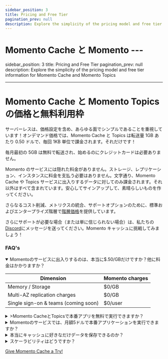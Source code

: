 ```yaml
---
sidebar_position: 3
title: Pricing and Free Tier
pagination_prev: null
description: Explore the simplicity of the pricing model and free tier information for Momento Cache and Momento Topics
---
```


# Momento Cache と Momento ---

sidebar_position: 3
title: Pricing and Free Tier
pagination_prev: null
description: Explore the simplicity of the pricing model and free tier information for Momento Cache and Momento Topics

---

# Momento Cache と Momento Topics の価格と無料利用枠

サーバーレスは、価格設定を含め、あらゆる面でシンプルであることを重視しています！オンデマンド価格では、Momento Cache と Topics は転送量 1GB あたり 0.50 ドルで、毎回 1KB 単位で課金されます。それだけです！

毎月最初の 5GB は無料で転送され、始めるのにクレジットカードは必要ありません。

Momento のサービスには隠れた料金がありません。ストレージ、レプリケーション、インスタンスに料金を支払う必要はありません。文字通り、Momento Cache や Topics サービスに出入りするデータに対してのみ課金されます。それ以外はすべて含まれています。安心してサインアップして、素晴らしいものを作ってください。

さらなるコスト削減、メトリクスの統合、サポートオプションのために、標準およびエンタープライズ階層で[階層価格](https://www.gomomento.com/pricing)を提供しています。

さらにサポートが必要な場合（または単に信じられない場合）は、私たちの[Discord](https://discord.gg/Z7FSXB89)にメッセージを送ってください。Momento キャッシュに挑戦してみましょう！

### FAQ's

<details open>
  <summary>Momentoのサービスに出入りするのは、本当に$.50/GBだけですか？他に料金はかかりますか？</summary>

| Dimension                            | Momento charges |
| ------------------------------------ | --------------- |
| Memory / Storage                     | $0/GB           |
| Multi-AZ replication charges         | $0/GB           |
| Single sign-on & teams (coming soon) | $0/user         |

 </details>

<details>
<summary>>Momento CacheとTopicsで本番アプリを無料で実行できますか？</summary>
勿論です。無料ティアと低利用ティアは単なる課金です。40GB/月でも40TB/月でも、サービスや機能はまったく同じです。マルチAZレプリケーション、ホットキー保護、バースト対応の自動スケーリングなど、可用性に関するすべての機能が利用できます。 無料ティアでは、<a href="/../develop/authentication">きめ細かな認証トークン</a>、エンドツーエンドの暗号化、リクエストごとの認証、TLSなどのセキュリティ機能をすべて無料で利用できます。

低い秒間リクエストのワークフローを処理するためにクラスタ全体をプロビジョニングしている顧客をよく見かけます。それらを HA にしたいのであれば、複数のノードが必要です。CICD を信じているのであれば、同じようなサイズのクラスタをステージング中、そしておそらく開発中にも持っている可能性が高いといえます。これは大きな負担だ！マシンの電源を切って、環境を守ろう。Momento へ！

</details>

<details>
  <summary>Momentoのサービスでは、月額5ドルで本番アプリケーションを実行できますか？</summary>
もちろんです！毎月15GBのデータをMomento Cacheに出し入れする場合、最初の5GBは無料、残りの10GBは毎月$0.50/GBを支払います。エンタープライズグレードの可用性、セキュリティ、パフォーマンスを、Momentoであらゆるスケールでご利用ください。

クレイジーに聞こえるかもしれないが、これをやったのは我々が初めてではありません。Amazon DynamoDB や Amazon S3 など、他のサーバーレス・サービスでもこれを体験することができます！

</details>

<details>
  <summary>本当にキャッシュに好きなだけデータを保存できるのか？</summary>
そうです！キャッシュ内のデータ量ではなく、インバウンドとアウトバウンドのデータ転送に対して課金されます。
</details>

<details>
  <summary>スケーラビリティはどうですか？</summary>
そうです！Momentoサービスは、アプリケーションのストーリーを将来にわたって保証する最良の方法です。1RPSでも100万秒間リクエストでも、Momento Cacheは非常に素早く追加でき、バックグラウンドに消えていきます。使用した分だけ支払うだけなので、大金を使わずにスケーラブルなキャッシュを手に入れることができます。
</details>

[Give Momento Cache a Try!](./../getting-started)
